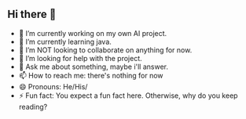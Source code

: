 ## Hi there 👋

- 🔭 I’m currently working on my own AI project.
- 🌱 I’m currently learning java.
- 👯 I’m NOT looking to collaborate on anything for now.
- 🤔 I’m looking for help with the project.
- 💬 Ask me about something, maybe i'll answer.
- 📫 How to reach me: there's nothing for now
- 😄 Pronouns: He/His/
- ⚡ Fun fact: You expect a fun fact here. Otherwise, why do you keep reading?
